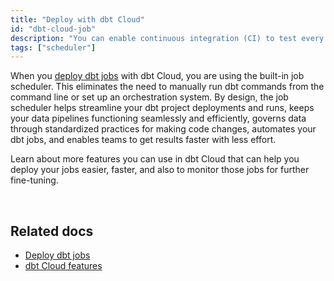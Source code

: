 ```yaml
---
title: "Deploy with dbt Cloud"
id: "dbt-cloud-job"
description: "You can enable continuous integration (CI) to test every single change prior to deploying the code to production just like in a software development workflow."
tags: ["scheduler"]
---
```


When you [deploy dbt jobs](docs/deploy/deployments) with dbt Cloud, you are using the built-in job scheduler. This eliminates the need to manually run dbt commands from the command line or set up an orchestration system. By design, the job scheduler helps streamline your dbt project deployments and runs, keeps your data pipelines functioning seamlessly and efficiently, governs data through standardized practices for making code changes, automates your dbt jobs, and enables teams to get results faster with less effort.

Learn about more features you can use in dbt Cloud that can help you deploy your jobs easier, faster, and also to monitor those jobs for further fine-tuning. 

<div className="grid--2-col">

<Card
    title="Artifacts"
    body="dbt Cloud generates and saves artifacts for your project, which it uses to power features like creating docs for your project and reporting the freshness of your sources."
    link="/docs/deploy/artifacts"
    icon="pencil-paper"/>

<Card
    title="Job scheduler"
    body="Use the job scheduler so you can optimize your data transformation workflows, deploy dbt jobs easier, automate your dbt jobs, make code changes in a standardized and governed way, and more."
    link="/docs/deploy/job-scheduler"
    icon="pencil-paper"/>

<Card
    title="Job commands"
    body="Configure which dbt commands to execute when running a dbt job."
    link="/docs/deploy/job-commands"
    icon="pencil-paper"/>

<Card
    title="Job triggers"
    body="Set up triggers in dbt Cloud so it knows when to run your dbt job and how to run it. You can trigger a job by setting a schedule for it, through Git PRs using Slim CI, or with an API call."
    link="/docs/deploy/job-triggers"
    icon="pencil-paper"/>

<Card
    title="Job notifications"
    body="Set up to receive email or Slack channel notifications when a job run succeeds, fails, or is cancelled so you can respond to it quickly and proactively. "
    link="/docs/deploy/job-notifications"
    icon="pencil-paper"/>

<Card
    title="Source freshness"
    body="Enable snapshots to capture the freshness of your data sources and configure how frequent these snapshots should be taken. This can help you determine whether your source data freshness is meeting your SLAs."
    link="/docs/deploy/source-freshness"
    icon="pencil-paper"/>

<Card
    title="Webhooks for your jobs"
    body="Create outbound webhooks to send notifications about your dbt jobs to other systems in your organization. This helps trigger automation workflows you have set up."
    link="/docs/deploy/webhooks"
    icon="pencil-paper"/>

<Card
    title="Dashboard status tiles"
    body="Set up Dashboard status tiles so you can get a quick success/fail update on your checks, like data freshness and data quality. "
    link="/docs/deploy/dashboard-status-tiles"
    icon="pencil-paper"/>

<Card
    title="Slim CI job"
    body="Set up Slim CI so you can trigger dbt Cloud to run your job when you open PRs and push new commits."
    link="/docs/deploy/cloud-ci-job"
    icon="pencil-paper"/>

</div> <br />

## Related docs
- [Deploy dbt jobs](/docs/deploy/deployments)
- [dbt Cloud features](/docs/cloud/about-cloud/dbt-cloud-features)

